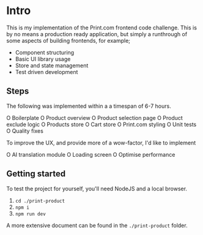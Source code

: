 # Intro

This is my implementation of the Print.com frontend code challenge. This is by no means a production ready application, but simply a runthrough of some aspects of building frontends, for example;

- Component structuring
- Basic UI library usage
- Store and state management
- Test driven development

## Steps

The following was implemented within a a timespan of 6-7 hours.

O Boilerplate
O Product overview
O Product selection page
O Product exclude logic
O Products store
O Cart store
O Print.com styling
O Unit tests
O Quality fixes

To improve the UX, and provide more of a wow-factor, I'd like to implement

O AI translation module
O Loading screen
O Optimise performance

## Getting started

To test the project for yourself, you'll need NodeJS and a local browser.

1. `cd ./print-product`
2. `npm i`
3. `npm run dev`

A more extensive document can be found in the `./print-product` folder.
